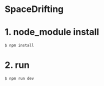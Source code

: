 # SpaceDrifting

# 1. node_module install
```shell
$ npm install
```

# 2. run
```shell
$ npm run dev
```
